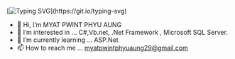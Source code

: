 
[![Typing SVG](https://readme-typing-svg.herokuapp.com?font=&weight=500&size=25&pause=1000&color=F7735B&width=435&lines=Welcome+To+My+GitHub+Profile!)](https://git.io/typing-svg)

- 👋 Hi, I’m MYAT PWINT PHYU AUNG 
- 👀 I’m interested in ... C#,Vb.net, .Net Framework , Microsoft SQL Server.
- 🌱 I’m currently learning ... ASP.Net
- 📫 How to reach me ... myatpwintphyuaung29@gmail.com

<!---
MyatPwintPhyuAung/MyatPwintPhyuAung is a ✨ special ✨ repository because its `README.md` (this file) appears on your GitHub profile.
You can click the Preview link to take a look at your changes.
--->
